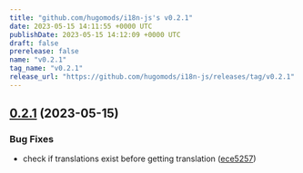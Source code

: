 ```yaml
---
title: "github.com/hugomods/i18n-js's v0.2.1"
date: 2023-05-15 14:11:55 +0000 UTC
publishDate: 2023-05-15 14:12:09 +0000 UTC
draft: false
prerelease: false
name: "v0.2.1"
tag_name: "v0.2.1"
release_url: "https://github.com/hugomods/i18n-js/releases/tag/v0.2.1"
---
```


## [0.2.1](https://github.com/hugomods/i18n-js/compare/v0.2.0...v0.2.1) (2023-05-15)


### Bug Fixes

* check if translations exist before getting translation ([ece5257](https://github.com/hugomods/i18n-js/commit/ece5257a64a838848f6244c8507fd9289a7bf88f))
